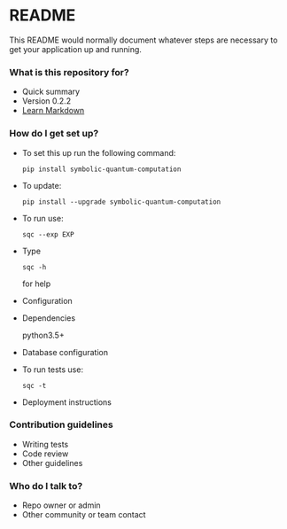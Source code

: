 # README #

This README would normally document whatever steps are necessary to get your application up and running.

### What is this repository for? ###

* Quick summary
* Version 0.2.2
* [Learn Markdown](https://bitbucket.org/tutorials/markdowndemo)

### How do I get set up? ###

* To set this up run the following command:
  ```
  pip install symbolic-quantum-computation
  ```
* To update:
  ```
  pip install --upgrade symbolic-quantum-computation
  ```
* To run use:
  ```
  sqc --exp EXP
  ```
* Type
  ```
  sqc -h
  ```
  for help

* Configuration
* Dependencies
  
  python3.5+
* Database configuration
* To run tests use:
    ```
    sqc -t
    ```
* Deployment instructions

### Contribution guidelines ###

* Writing tests
* Code review
* Other guidelines

### Who do I talk to? ###

* Repo owner or admin
* Other community or team contact